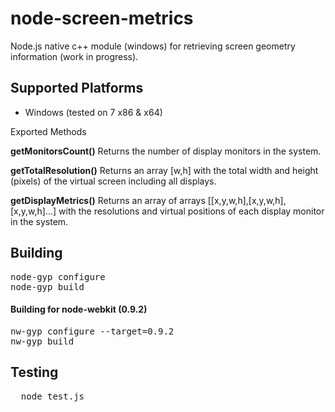 node-screen-metrics
===================

Node.js native c++ module (windows) for retrieving screen geometry information (work in progress).

<h2>Supported Platforms</h2>

<ul>
  <li>Windows (tested on 7 x86 & x64)</li>
</ul

<h2>Exported Methods</h2>

<b>getMonitorsCount()</b> 
Returns the number of display monitors in the system.


<b>getTotalResolution()</b> 
Returns an array [w,h] with the total width and height (pixels) of the virtual screen including all displays.


<b>getDisplayMetrics()</b> 
Returns an array of arrays [[x,y,w,h],[x,y,w,h],[x,y,w,h]...] with the resolutions and virtual positions of each display monitor in the system.


<h2>Building</h2>

<pre>
node-gyp configure
node-gyp build
</pre>

<h4>Building for node-webkit (0.9.2)</h4>

<pre>
nw-gyp configure --target=0.9.2
nw-gyp build
</pre>

<h2>Testing</h2>

<pre>
  node test.js
</pre>

